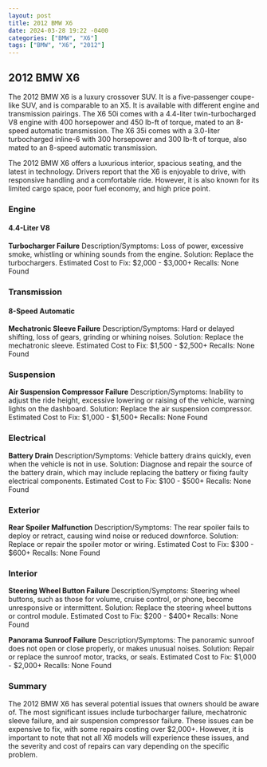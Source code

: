 ```yaml
---
layout: post
title: 2012 BMW X6
date: 2024-03-28 19:22 -0400
categories: ["BMW", "X6"]
tags: ["BMW", "X6", "2012"]
---
```

## 2012 BMW X6

The 2012 BMW X6 is a luxury crossover SUV. It is a five-passenger coupe-like SUV, and is comparable to an X5. It is available with different engine and transmission pairings. The X6 50i comes with a 4.4-liter twin-turbocharged V8 engine with 400 horsepower and 450 lb-ft of torque, mated to an 8-speed automatic transmission. The X6 35i comes with a 3.0-liter turbocharged inline-6 with 300 horsepower and 300 lb-ft of torque, also mated to an 8-speed automatic transmission.

The 2012 BMW X6 offers a luxurious interior, spacious seating, and the latest in technology. Drivers report that the X6 is enjoyable to drive, with responsive handling and a comfortable ride. However, it is also known for its limited cargo space, poor fuel economy, and high price point.

### Engine

#### 4.4-Liter V8

**Turbocharger Failure**
Description/Symptoms: Loss of power, excessive smoke, whistling or whining sounds from the engine.
Solution: Replace the turbochargers.
Estimated Cost to Fix: $2,000 - $3,000+
Recalls: None Found

### Transmission

#### 8-Speed Automatic

**Mechatronic Sleeve Failure**
Description/Symptoms: Hard or delayed shifting, loss of gears, grinding or whining noises.
Solution: Replace the mechatronic sleeve.
Estimated Cost to Fix: $1,500 - $2,500+
Recalls: None Found

### Suspension

**Air Suspension Compressor Failure**
Description/Symptoms: Inability to adjust the ride height, excessive lowering or raising of the vehicle, warning lights on the dashboard.
Solution: Replace the air suspension compressor.
Estimated Cost to Fix: $1,000 - $1,500+
Recalls: None Found

### Electrical

**Battery Drain**
Description/Symptoms: Vehicle battery drains quickly, even when the vehicle is not in use.
Solution: Diagnose and repair the source of the battery drain, which may include replacing the battery or fixing faulty electrical components.
Estimated Cost to Fix: $100 - $500+
Recalls: None Found

### Exterior

**Rear Spoiler Malfunction**
Description/Symptoms: The rear spoiler fails to deploy or retract, causing wind noise or reduced downforce.
Solution: Replace or repair the spoiler motor or wiring.
Estimated Cost to Fix: $300 - $600+
Recalls: None Found

### Interior

**Steering Wheel Button Failure**
Description/Symptoms: Steering wheel buttons, such as those for volume, cruise control, or phone, become unresponsive or intermittent.
Solution: Replace the steering wheel buttons or control module.
Estimated Cost to Fix: $200 - $400+
Recalls: None Found

**Panorama Sunroof Failure**
Description/Symptoms: The panoramic sunroof does not open or close properly, or makes unusual noises.
Solution: Repair or replace the sunroof motor, tracks, or seals.
Estimated Cost to Fix: $1,000 - $2,000+
Recalls: None Found

### Summary

The 2012 BMW X6 has several potential issues that owners should be aware of. The most significant issues include turbocharger failure, mechatronic sleeve failure, and air suspension compressor failure. These issues can be expensive to fix, with some repairs costing over $2,000+. However, it is important to note that not all X6 models will experience these issues, and the severity and cost of repairs can vary depending on the specific problem.
